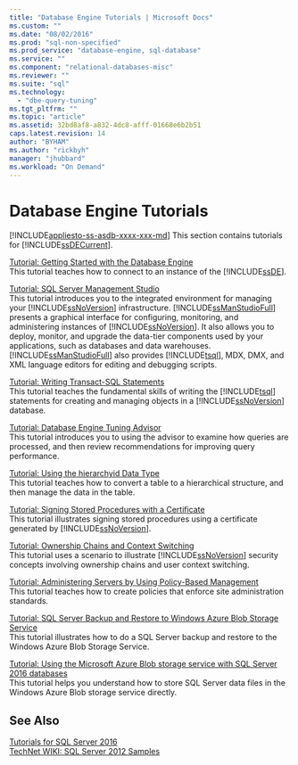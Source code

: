 ```yaml
---
title: "Database Engine Tutorials | Microsoft Docs"
ms.custom: ""
ms.date: "08/02/2016"
ms.prod: "sql-non-specified"
ms.prod_service: "database-engine, sql-database"
ms.service: ""
ms.component: "relational-databases-misc"
ms.reviewer: ""
ms.suite: "sql"
ms.technology: 
  - "dbe-query-tuning"
ms.tgt_pltfrm: ""
ms.topic: "article"
ms.assetid: 32bd8af8-a832-4dc8-afff-01668e6b2b51
caps.latest.revision: 14
author: "BYHAM"
ms.author: "rickbyh"
manager: "jhubbard"
ms.workload: "On Demand"
---
```

# Database Engine Tutorials
[!INCLUDE[appliesto-ss-asdb-xxxx-xxx-md](../includes/appliesto-ss-asdb-xxxx-xxx-md.md)]
This section contains tutorials for [!INCLUDE[ssDECurrent](../includes/ssdecurrent-md.md)].  
  
[Tutorial: Getting Started with the Database Engine](../relational-databases/tutorial-getting-started-with-the-database-engine.md)  
This tutorial teaches how to connect to an instance of the [!INCLUDE[ssDE](../includes/ssde-md.md)].  
  
[Tutorial: SQL Server Management Studio](../tools/sql-server-management-studio/tutorial-sql-server-management-studio.md)  
This tutorial introduces you to the integrated environment for managing your [!INCLUDE[ssNoVersion](../includes/ssnoversion-md.md)] infrastructure. [!INCLUDE[ssManStudioFull](../includes/ssmanstudiofull-md.md)] presents a graphical interface for configuring, monitoring, and administering instances of [!INCLUDE[ssNoVersion](../includes/ssnoversion-md.md)]. It also allows you to deploy, monitor, and upgrade the data-tier components used by your applications, such as databases and data warehouses. [!INCLUDE[ssManStudioFull](../includes/ssmanstudiofull-md.md)] also provides [!INCLUDE[tsql](../includes/tsql-md.md)], MDX, DMX, and XML language editors for editing and debugging scripts.  
  
[Tutorial: Writing Transact-SQL Statements](../t-sql/tutorial-writing-transact-sql-statements.md)  
This tutorial teaches the fundamental skills of writing the [!INCLUDE[tsql](../includes/tsql-md.md)] statements for creating and managing objects in a [!INCLUDE[ssNoVersion](../includes/ssnoversion-md.md)] database.  
  
[Tutorial: Database Engine Tuning Advisor](../tools/dta/tutorial-database-engine-tuning-advisor.md)  
This tutorial introduces you to using the advisor to examine how queries are processed, and then review recommendations for improving query performance.  
  
[Tutorial: Using the hierarchyid Data Type](../relational-databases/tables/tutorial-using-the-hierarchyid-data-type.md)  
This tutorial teaches how to convert a table to a hierarchical structure, and then manage the data in the table.  
  
[Tutorial: Signing Stored Procedures with a Certificate](../relational-databases/tutorial-signing-stored-procedures-with-a-certificate.md)  
This tutorial illustrates signing stored procedures using a certificate generated by [!INCLUDE[ssNoVersion](../includes/ssnoversion-md.md)].  
  
[Tutorial: Ownership Chains and Context Switching](../relational-databases/tutorial-ownership-chains-and-context-switching.md)  
This tutorial uses a scenario to illustrate [!INCLUDE[ssNoVersion](../includes/ssnoversion-md.md)] security concepts involving ownership chains and user context switching.  
  
[Tutorial: Administering Servers by Using Policy-Based Management](../relational-databases/policy-based-management/tutorial-administering-servers-by-using-policy-based-management.md)  
This tutorial teaches how to create policies that enforce site administration standards.  
  
[Tutorial: SQL Server Backup and Restore to Windows Azure Blob Storage Service](~/relational-databases/tutorial-sql-server-backup-and-restore-to-azure-blob-storage-service.md)  
This tutorial illustrates how to do a SQL Server backup and restore to the Windows Azure Blob Storage Service.  
  
[Tutorial: Using the Microsoft Azure Blob storage service with SQL Server 2016 databases ](tutorial-use-azure-blob-storage-service-with-sql-server-2016.md)  
This tutorial helps you understand how to store SQL Server data files in the Windows Azure Blob storage service directly.  
  
## See Also  
[Tutorials for SQL Server 2016](../sql-server/tutorials-for-sql-server-2016.md)  
[TechNet WIKI: SQL Server 2012 Samples](http://go.microsoft.com/fwlink/?linkID=220734)  
  
  
  

